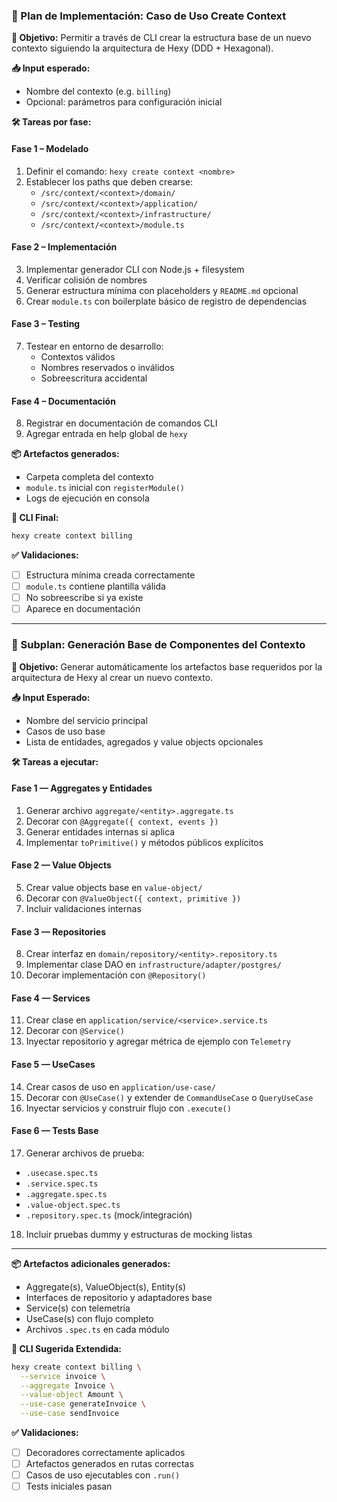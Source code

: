 ### 🧱 Plan de Implementación: Caso de Uso Create Context

**🎯 Objetivo:** Permitir a través de CLI crear la estructura base de un nuevo contexto siguiendo la arquitectura de Hexy (DDD + Hexagonal).

**📥 Input esperado:**
- Nombre del contexto (e.g. `billing`)
- Opcional: parámetros para configuración inicial

**🛠 Tareas por fase:**

#### Fase 1 – Modelado
1. Definir el comando: `hexy create context <nombre>`
2. Establecer los paths que deben crearse:
   - `/src/context/<context>/domain/`
   - `/src/context/<context>/application/`
   - `/src/context/<context>/infrastructure/`
   - `/src/context/<context>/module.ts`

#### Fase 2 – Implementación
3. Implementar generador CLI con Node.js + filesystem
4. Verificar colisión de nombres
5. Generar estructura mínima con placeholders y `README.md` opcional
6. Crear `module.ts` con boilerplate básico de registro de dependencias

#### Fase 3 – Testing
7. Testear en entorno de desarrollo:
   - Contextos válidos
   - Nombres reservados o inválidos
   - Sobreescritura accidental

#### Fase 4 – Documentación
8. Registrar en documentación de comandos CLI
9. Agregar entrada en help global de `hexy`

**📦 Artefactos generados:**
- Carpeta completa del contexto
- `module.ts` inicial con `registerModule()`
- Logs de ejecución en consola

**🧩 CLI Final:**
```bash
hexy create context billing
```

**✅ Validaciones:**
- [ ] Estructura mínima creada correctamente
- [ ] `module.ts` contiene plantilla válida
- [ ] No sobreescribe si ya existe
- [ ] Aparece en documentación

---

### 🧱 Subplan: Generación Base de Componentes del Contexto

**🎯 Objetivo:** Generar automáticamente los artefactos base requeridos por la arquitectura de Hexy al crear un nuevo contexto.

**📥 Input Esperado:**
- Nombre del servicio principal
- Casos de uso base
- Lista de entidades, agregados y value objects opcionales

**🛠️ Tareas a ejecutar:**

#### Fase 1 — Aggregates y Entidades
1. Generar archivo `aggregate/<entity>.aggregate.ts`
2. Decorar con `@Aggregate({ context, events })`
3. Generar entidades internas si aplica
4. Implementar `toPrimitive()` y métodos públicos explícitos

#### Fase 2 — Value Objects
5. Crear value objects base en `value-object/`
6. Decorar con `@ValueObject({ context, primitive })`
7. Incluir validaciones internas

#### Fase 3 — Repositories
8. Crear interfaz en `domain/repository/<entity>.repository.ts`
9. Implementar clase DAO en `infrastructure/adapter/postgres/`
10. Decorar implementación con `@Repository()`

#### Fase 4 — Services
11. Crear clase en `application/service/<service>.service.ts`
12. Decorar con `@Service()`
13. Inyectar repositorio y agregar métrica de ejemplo con `Telemetry`

#### Fase 5 — UseCases
14. Crear casos de uso en `application/use-case/`
15. Decorar con `@UseCase()` y extender de `CommandUseCase` o `QueryUseCase`
16. Inyectar servicios y construir flujo con `.execute()`

#### Fase 6 — Tests Base
17. Generar archivos de prueba:
   - `.usecase.spec.ts`
   - `.service.spec.ts`
   - `.aggregate.spec.ts`
   - `.value-object.spec.ts`
   - `.repository.spec.ts` (mock/integración)
18. Incluir pruebas dummy y estructuras de mocking listas

---

**📦 Artefactos adicionales generados:**
- Aggregate(s), ValueObject(s), Entity(s)
- Interfaces de repositorio y adaptadores base
- Service(s) con telemetría
- UseCase(s) con flujo completo
- Archivos `.spec.ts` en cada módulo

**📌 CLI Sugerida Extendida:**
```bash
hexy create context billing \
  --service invoice \
  --aggregate Invoice \
  --value-object Amount \
  --use-case generateInvoice \
  --use-case sendInvoice
```

**✅ Validaciones:**
- [ ] Decoradores correctamente aplicados
- [ ] Artefactos generados en rutas correctas
- [ ] Casos de uso ejecutables con `.run()`
- [ ] Tests iniciales pasan
